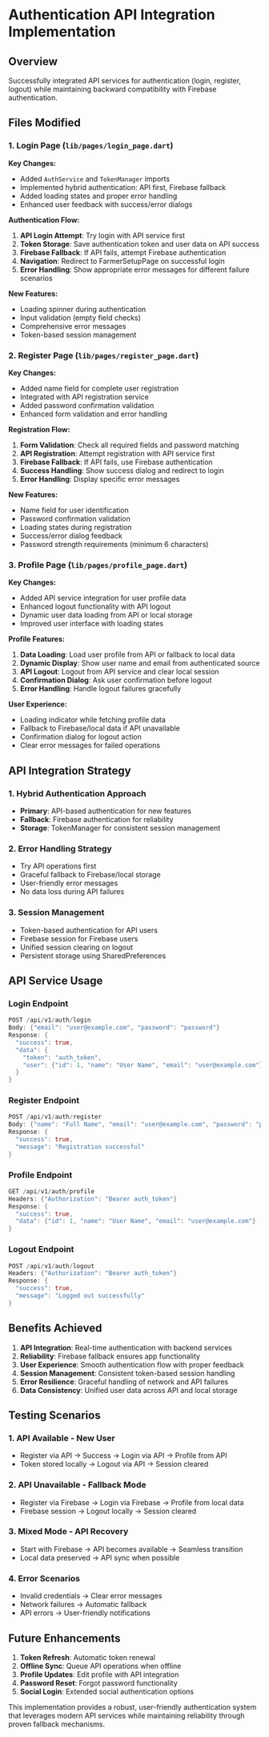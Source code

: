 # Authentication API Integration Implementation

## Overview
Successfully integrated API services for authentication (login, register, logout) while maintaining backward compatibility with Firebase authentication.

## Files Modified

### 1. Login Page (`lib/pages/login_page.dart`)

**Key Changes:**
- Added `AuthService` and `TokenManager` imports
- Implemented hybrid authentication: API first, Firebase fallback
- Added loading states and proper error handling
- Enhanced user feedback with success/error dialogs

**Authentication Flow:**
1. **API Login Attempt**: Try login with API service first
2. **Token Storage**: Save authentication token and user data on API success
3. **Firebase Fallback**: If API fails, attempt Firebase authentication
4. **Navigation**: Redirect to FarmerSetupPage on successful login
5. **Error Handling**: Show appropriate error messages for different failure scenarios

**New Features:**
- Loading spinner during authentication
- Input validation (empty field checks)
- Comprehensive error messages
- Token-based session management

### 2. Register Page (`lib/pages/register_page.dart`)

**Key Changes:**
- Added name field for complete user registration
- Integrated with API registration service
- Added password confirmation validation
- Enhanced form validation and error handling

**Registration Flow:**
1. **Form Validation**: Check all required fields and password matching
2. **API Registration**: Attempt registration with API service first
3. **Firebase Fallback**: If API fails, use Firebase authentication
4. **Success Handling**: Show success dialog and redirect to login
5. **Error Handling**: Display specific error messages

**New Features:**
- Name field for user identification
- Password confirmation validation
- Loading states during registration
- Success/error dialog feedback
- Password strength requirements (minimum 6 characters)

### 3. Profile Page (`lib/pages/profile_page.dart`)

**Key Changes:**
- Added API service integration for user profile data
- Enhanced logout functionality with API logout
- Dynamic user data loading from API or local storage
- Improved user interface with loading states

**Profile Features:**
1. **Data Loading**: Load user profile from API or fallback to local data
2. **Dynamic Display**: Show user name and email from authenticated source
3. **API Logout**: Logout from API service and clear local session
4. **Confirmation Dialog**: Ask user confirmation before logout
5. **Error Handling**: Handle logout failures gracefully

**User Experience:**
- Loading indicator while fetching profile data
- Fallback to Firebase/local data if API unavailable
- Confirmation dialog for logout action
- Clear error messages for failed operations

## API Integration Strategy

### 1. Hybrid Authentication Approach
- **Primary**: API-based authentication for new features
- **Fallback**: Firebase authentication for reliability
- **Storage**: TokenManager for consistent session management

### 2. Error Handling Strategy
- Try API operations first
- Graceful fallback to Firebase/local storage
- User-friendly error messages
- No data loss during API failures

### 3. Session Management
- Token-based authentication for API users
- Firebase session for Firebase users
- Unified session clearing on logout
- Persistent storage using SharedPreferences

## API Service Usage

### Login Endpoint
```dart
POST /api/v1/auth/login
Body: {"email": "user@example.com", "password": "password"}
Response: {
  "success": true,
  "data": {
    "token": "auth_token",
    "user": {"id": 1, "name": "User Name", "email": "user@example.com"}
  }
}
```

### Register Endpoint
```dart
POST /api/v1/auth/register
Body: {"name": "Full Name", "email": "user@example.com", "password": "password"}
Response: {
  "success": true,
  "message": "Registration successful"
}
```

### Profile Endpoint
```dart
GET /api/v1/auth/profile
Headers: {"Authorization": "Bearer auth_token"}
Response: {
  "success": true,
  "data": {"id": 1, "name": "User Name", "email": "user@example.com"}
}
```

### Logout Endpoint
```dart
POST /api/v1/auth/logout
Headers: {"Authorization": "Bearer auth_token"}
Response: {
  "success": true,
  "message": "Logged out successfully"
}
```

## Benefits Achieved

1. **API Integration**: Real-time authentication with backend services
2. **Reliability**: Firebase fallback ensures app functionality
3. **User Experience**: Smooth authentication flow with proper feedback
4. **Session Management**: Consistent token-based session handling
5. **Error Resilience**: Graceful handling of network and API failures
6. **Data Consistency**: Unified user data across API and local storage

## Testing Scenarios

### 1. API Available - New User
- Register via API → Success → Login via API → Profile from API
- Token stored locally → Logout via API → Session cleared

### 2. API Unavailable - Fallback Mode
- Register via Firebase → Login via Firebase → Profile from local data
- Firebase session → Logout locally → Session cleared

### 3. Mixed Mode - API Recovery
- Start with Firebase → API becomes available → Seamless transition
- Local data preserved → API sync when possible

### 4. Error Scenarios
- Invalid credentials → Clear error messages
- Network failures → Automatic fallback
- API errors → User-friendly notifications

## Future Enhancements

1. **Token Refresh**: Automatic token renewal
2. **Offline Sync**: Queue API operations when offline
3. **Profile Updates**: Edit profile with API integration
4. **Password Reset**: Forgot password functionality
5. **Social Login**: Extended social authentication options

This implementation provides a robust, user-friendly authentication system that leverages modern API services while maintaining reliability through proven fallback mechanisms.
